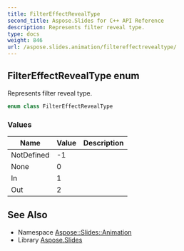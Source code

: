 ```yaml
---
title: FilterEffectRevealType
second_title: Aspose.Slides for C++ API Reference
description: Represents filter reveal type.
type: docs
weight: 846
url: /aspose.slides.animation/filtereffectrevealtype/
---
```

## FilterEffectRevealType enum


Represents filter reveal type.

```cpp
enum class FilterEffectRevealType
```

### Values

| Name | Value | Description |
| --- | --- | --- |
| NotDefined | -1 |  |
| None | 0 |  |
| In | 1 |  |
| Out | 2 |  |

## See Also

* Namespace [Aspose::Slides::Animation](../)
* Library [Aspose.Slides](../../)